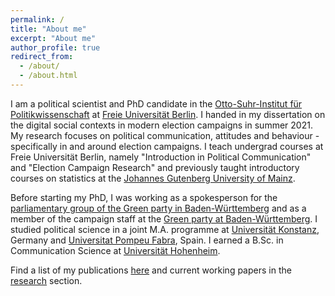 ```yaml
---
permalink: /
title: "About me"
excerpt: "About me"
author_profile: true
redirect_from:
  - /about/
  - /about.html
---
```


I am a political scientist and PhD candidate in the [Otto-Suhr-Institut für Politikwissenschaft](https://www.polsoz.fu-berlin.de/polwiss/index.html) at [Freie Universität Berlin](https://www.fu-berlin.de/). I handed in my dissertation on the digital social contexts in modern election campaigns in summer 2021. My research focuses on political communication, attitudes and behaviour - specifically in and around election campaigns. I teach undergrad courses at Freie Universität Berlin, namely "Introduction in Political Communication" and "Election Campaign Research" and previously taught introductory courses on statistics at the [Johannes Gutenberg University of Mainz](https://www.uni-mainz.de/).

Before starting my PhD, I was working as a spokesperson for the [parliamentary group of the Green party in Baden-Württemberg](https://www.gruene-landtag-bw.de/) and as a member of the campaign staff at  the [Green party at Baden-Württemberg](https://www.gruene-bw.de/). I studied political science in a joint M.A. programme at [Universität Konstanz](https://www.uni-konstanz.de/), Germany and [Universitat Pompeu Fabra](https://www.uni-konstanz.de/), Spain. I earned a B.Sc. in Communication Science at [Universität Hohenheim](https://www.uni-hohenheim.de/).

Find a list of my publications [here](/publications/) and current working papers in the [research](/research/) section.
